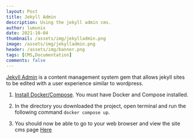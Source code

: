 ```yaml
---
layout: Post
title: Jekyll Admin
description: Using the jekyll admin cms.
author: lumunix
date: 2021-10-04
thumbnail: /assets/img/jekylladmin.png
image: /assets/img/jekylladmin.png
header: /assets/img/banner.png
tags: [CMS,Documentation]
comments: false
---
```

[Jekyll Admin](https://jekyll.github.io/jekyll-admin/) is a content management system gem that allows jekyll sites to be edited with a user experience similar to wordpress.


1. [Install Docker/Compose](https://docs.docker.com/compose/install/). You must have Docker and Compose installed.

2. In the directory you downloaded the project, open terminal and run the following command `docker compose up`.

3. You should now be able to go to your web browser and view the site cms page [Here](http://127.0.0.1:4000/admin)
